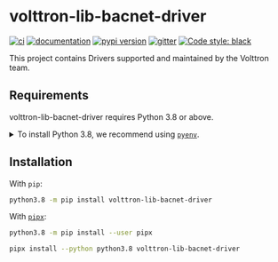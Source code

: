 # volttron-lib-bacnet-driver

[![ci](https://github.com/VOLTTRON/volttron-lib-bacnet-driver/workflows/ci/badge.svg)](https://github.com/VOLTTRON/volttron-lib-bacnet-driver/actions?query=workflow%3Aci)
[![documentation](https://img.shields.io/badge/docs-mkdocs%20material-blue.svg?style=flat)](https://VOLTTRON.github.io/volttron-lib-bacnet-driver/)
[![pypi version](https://img.shields.io/pypi/v/volttron-lib-bacnet-driver.svg)](https://pypi.org/project/volttron-lib-bacnet-driver/)
[![gitter](https://badges.gitter.im/join%20chat.svg)](https://gitter.im/volttron-lib-bacnet-driver/community)
[![Code style: black](https://img.shields.io/badge/code%20style-black-000000.svg)](https://github.com/psf/black)

This project contains Drivers supported and maintained by the Volttron team.

## Requirements

volttron-lib-bacnet-driver requires Python 3.8 or above.

<details>
<summary>To install Python 3.8, we recommend using <a href="https://github.com/pyenv/pyenv"><code>pyenv</code></a>.</summary>

```bash
# install pyenv
git clone https://github.com/pyenv/pyenv ~/.pyenv

# setup pyenv (you should also put these three lines in .bashrc or similar)
export PATH="${HOME}/.pyenv/bin:${PATH}"
export PYENV_ROOT="${HOME}/.pyenv"
eval "$(pyenv init -)"

# install Python 3.8
pyenv install 3.8.10

# make it available globally
pyenv global system 3.8.10
```
</details>

## Installation

With `pip`:
```bash
python3.8 -m pip install volttron-lib-bacnet-driver
```

With [`pipx`](https://github.com/pipxproject/pipx):
```bash
python3.8 -m pip install --user pipx

pipx install --python python3.8 volttron-lib-bacnet-driver
```
